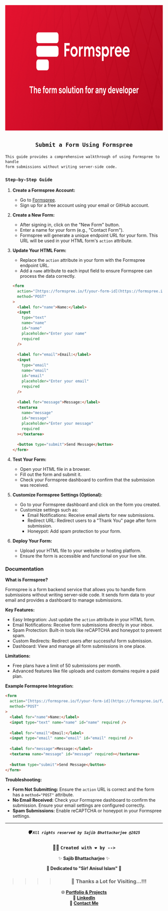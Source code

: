 <div align="center">

 <img src="/images/formspree-og.jpg" width="100%" height="400px">

## `Submit a Form Using Formspree`

</div>

```node
This guide provides a comprehensive walkthrough of using Formspree to handle
form submissions without writing server-side code.
```

### `Step-by-Step Guide`

1. **Create a Formspree Account:**

   - Go to [Formspree](https://formspree.io/).
   - Sign up for a free account using your email or GitHub account.

2. **Create a New Form:**

   - After signing in, click on the "New Form" button.
   - Enter a name for your form (e.g., "Contact Form").
   - Formspree will generate a unique endpoint URL for your form. This URL will be used in your HTML form's `action` attribute.

3. **Update Your HTML Form:**

   - Replace the `action` attribute in your form with the Formspree endpoint URL.
   - Add a `name` attribute to each input field to ensure Formspree can process the data correctly.

   ```html
   <form
     action="[https://formspree.io/f/your-form-id](https://formspree.io/f/your-form-id)"
     method="POST"
   >
     <label for="name">Name:</label>
     <input
       type="text"
       name="name"
       id="name"
       placeholder="Enter your name"
       required
     />

     <label for="email">Email:</label>
     <input
       type="email"
       name="email"
       id="email"
       placeholder="Enter your email"
       required
     />

     <label for="message">Message:</label>
     <textarea
       name="message"
       id="message"
       placeholder="Enter your message"
       required
     ></textarea>

     <button type="submit">Send Message</button>
   </form>
   ```

4. **Test Your Form:**

   - Open your HTML file in a browser.
   - Fill out the form and submit it.
   - Check your Formspree dashboard to confirm that the submission was received.

5. **Customize Formspree Settings (Optional):**

   - Go to your Formspree dashboard and click on the form you created.
   - Customize settings such as:
     - Email Notifications: Receive email alerts for new submissions.
     - Redirect URL: Redirect users to a "Thank You" page after form submission.
     - Honeypot: Add spam protection to your form.

6. **Deploy Your Form:**
   - Upload your HTML file to your website or hosting platform.
   - Ensure the form is accessible and functional on your live site.

### Documentation

**What is Formspree?**

Formspree is a form backend service that allows you to handle form submissions without writing server-side code. It sends form data to your email and provides a dashboard to manage submissions.

**Key Features:**

- Easy Integration: Just update the `action` attribute in your HTML form.
- Email Notifications: Receive form submissions directly in your inbox.
- Spam Protection: Built-in tools like reCAPTCHA and honeypot to prevent spam.
- Custom Redirects: Redirect users after successful form submission.
- Dashboard: View and manage all form submissions in one place.

**Limitations:**

- Free plans have a limit of 50 submissions per month.
- Advanced features like file uploads and custom domains require a paid plan.

**Example Formspree Integration:**

```html
<form
  action="[https://formspree.io/f/your-form-id](https://formspree.io/f/your-form-id)"
  method="POST"
>
  <label for="name">Name:</label>
  <input type="text" name="name" id="name" required />

  <label for="email">Email:</label>
  <input type="email" name="email" id="email" required />

  <label for="message">Message:</label>
  <textarea name="message" id="message" required></textarea>

  <button type="submit">Send Message</button>
</form>
```

**Troubleshooting:**

- **Form Not Submitting:** Ensure the `action` URL is correct and the form has a `method="POST"` attribute.
- **No Email Received:** Check your Formspree dashboard to confirm the submission. Ensure your email settings are configured correctly.
- **Spam Submissions:** Enable reCAPTCHA or honeypot in your Formspree settings.



---

<div align="center">

##### 🛡️ `All rights reserved by Sajib Bhattacharjee @2025`

### 👨‍💻 `Created with ❤️ by -->`

✨ **Sajib Bhattacharjee** ✨

**💖 Dedicated to "Sir! Anisul Islam" 💖**

> > > > ### 🙏 Thanks a Lot for Visiting...!!!

🌐 [**Portfolio & Projects**](https://github.com/Sajib-Bhattacharjee)  
💼 [**LinkedIn**](https://www.linkedin.com/in/sajib-bhattacharjee-42682a178/)  
📧 [**Contact Me**](mailto:sajibbhattacjarjee2000@gmail.com)

</div>



